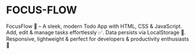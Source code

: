 # FOCUS-FLOW
FocusFlow 📝 – A sleek, modern Todo App with HTML, CSS &amp; JavaScript. Add, edit &amp; manage tasks effortlessly ✅. Data persists via LocalStorage 💾. Responsive, lightweight &amp; perfect for developers &amp; productivity enthusiasts 🚀
